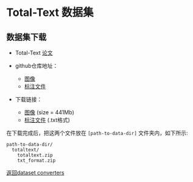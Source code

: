 # Total-Text 数据集

## 数据集下载

- Total-Text [论文](https://arxiv.org/abs/1710.10400)

- github仓库地址：
  - [图像](https://github.com/cs-chan/Total-Text-Dataset/tree/master/Dataset)
  - [标注文件](https://github.com/cs-chan/Total-Text-Dataset/tree/master/Groundtruth/Text)

- 下载链接：
  - [图像](https://drive.google.com/file/d/1bC68CzsSVTusZVvOkk7imSZSbgD1MqK2/view?usp=sharing) (size = 441Mb)
  - [标注文件](https://drive.google.com/file/d/1v-pd-74EkZ3dWe6k0qppRtetjdPQ3ms1/view?usp=sharing) (.txt格式)

在下载完成后，把这两个文件放在 `[path-to-data-dir]` 文件夹内，如下所示:
```
path-to-data-dir/
  totaltext/
    totaltext.zip
    txt_format.zip

```

[返回dataset converters](converters.md)
